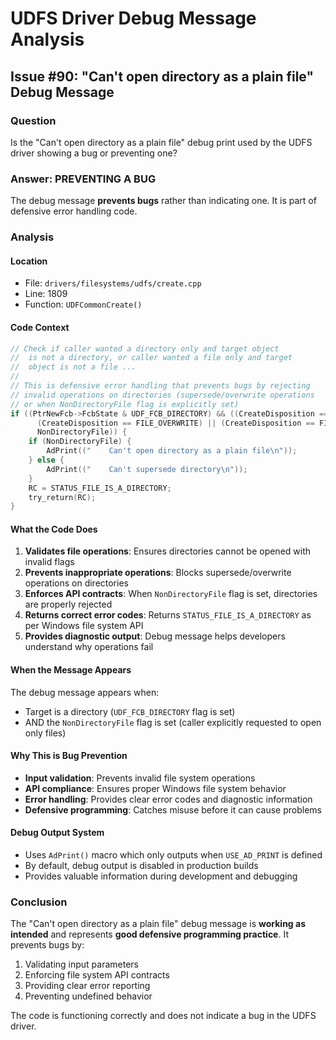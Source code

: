 # UDFS Driver Debug Message Analysis

## Issue #90: "Can't open directory as a plain file" Debug Message

### Question
Is the "Can't open directory as a plain file" debug print used by the UDFS driver showing a bug or preventing one?

### Answer: PREVENTING A BUG

The debug message **prevents bugs** rather than indicating one. It is part of defensive error handling code.

### Analysis

#### Location
- File: `drivers/filesystems/udfs/create.cpp`
- Line: 1809
- Function: `UDFCommonCreate()`

#### Code Context
```cpp
// Check if caller wanted a directory only and target object
//  is not a directory, or caller wanted a file only and target
//  object is not a file ...
//
// This is defensive error handling that prevents bugs by rejecting
// invalid operations on directories (supersede/overwrite operations
// or when NonDirectoryFile flag is explicitly set)
if ((PtrNewFcb->FcbState & UDF_FCB_DIRECTORY) && ((CreateDisposition == FILE_SUPERSEDE) ||
      (CreateDisposition == FILE_OVERWRITE) || (CreateDisposition == FILE_OVERWRITE_IF) ||
      NonDirectoryFile)) {
    if (NonDirectoryFile) {
        AdPrint(("    Can't open directory as a plain file\n"));
    } else {
        AdPrint(("    Can't supersede directory\n"));
    }
    RC = STATUS_FILE_IS_A_DIRECTORY;
    try_return(RC);
}
```

#### What the Code Does
1. **Validates file operations**: Ensures directories cannot be opened with invalid flags
2. **Prevents inappropriate operations**: Blocks supersede/overwrite operations on directories
3. **Enforces API contracts**: When `NonDirectoryFile` flag is set, directories are properly rejected
4. **Returns correct error codes**: Returns `STATUS_FILE_IS_A_DIRECTORY` as per Windows file system API
5. **Provides diagnostic output**: Debug message helps developers understand why operations fail

#### When the Message Appears
The debug message appears when:
- Target is a directory (`UDF_FCB_DIRECTORY` flag is set)
- AND the `NonDirectoryFile` flag is set (caller explicitly requested to open only files)

#### Why This is Bug Prevention
- **Input validation**: Prevents invalid file system operations
- **API compliance**: Ensures proper Windows file system behavior
- **Error handling**: Provides clear error codes and diagnostic information
- **Defensive programming**: Catches misuse before it can cause problems

#### Debug Output System
- Uses `AdPrint()` macro which only outputs when `USE_AD_PRINT` is defined
- By default, debug output is disabled in production builds
- Provides valuable information during development and debugging

### Conclusion
The "Can't open directory as a plain file" debug message is **working as intended** and represents **good defensive programming practice**. It prevents bugs by:

1. Validating input parameters
2. Enforcing file system API contracts
3. Providing clear error reporting
4. Preventing undefined behavior

The code is functioning correctly and does not indicate a bug in the UDFS driver.